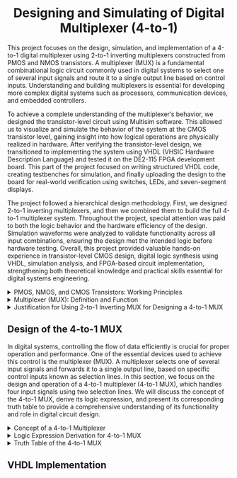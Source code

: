 <div align="center">
  
# Designing and Simulating of Digital Multiplexer (4-to-1)
</div>

This project focuses on the design, simulation, and implementation of a 4-to-1 digital multiplexer using 2-to-1 inverting multiplexers constructed from PMOS and NMOS transistors. A multiplexer (MUX) is a fundamental combinational logic circuit commonly used in digital systems to select one of several input signals and route it to a single output line based on control inputs. Understanding and building multiplexers is essential for developing more complex digital systems such as processors, communication devices, and embedded controllers.

To achieve a complete understanding of the multiplexer’s behavior, we designed the transistor-level circuit using Multisim software. This allowed us to visualize and simulate the behavior of the system at the CMOS transistor level, gaining insight into how logical operations are physically realized in hardware. After verifying the transistor-level design, we transitioned to implementing the system using VHDL (VHSIC Hardware Description Language) and tested it on the DE2-115 FPGA development board. This part of the project focused on writing structured VHDL code, creating testbenches for simulation, and finally uploading the design to the board for real-world verification using switches, LEDs, and seven-segment displays.

The project followed a hierarchical design methodology. First, we designed 2-to-1 inverting multiplexers, and then we combined them to build the full 4-to-1 multiplexer system. Throughout the project, special attention was paid to both the logic behavior and the hardware efficiency of the design. Simulation waveforms were analyzed to validate functionality across all input combinations, ensuring the design met the intended logic before hardware testing. Overall, this project provided valuable hands-on experience in transistor-level CMOS design, digital logic synthesis using VHDL, simulation analysis, and FPGA-based circuit implementation, strengthening both theoretical knowledge and practical skills essential for digital systems engineering.

<details>
  <summary>PMOS, NMOS, and CMOS Transistors: Working Principles</summary>
<br>

In modern digital electronics, transistors play a vital role as the fundamental building blocks of all logic circuits. Among the different types of transistors, the MOSFET (Metal-Oxide-Semiconductor Field-Effect Transistor) is the most widely used due to its high switching speed and low power consumption. MOSFETs come in two main types: NMOS (N-type MOSFET) and PMOS (P-type MOSFET), each having distinct characteristics and operating principles.

- **NMOS (N-type MOSFET)**: In an NMOS transistor, electrons are the majority carriers, making it faster in switching operations. The transistor is turned on (conducting state) when a high voltage (logic 1) is applied to the gate terminal relative to the source. In this state, a conductive channel forms between the drain and the source, allowing current to flow easily. When the gate voltage is low (logic 0), the NMOS transistor is in the off state, and current does not flow.

- **PMOS (P-type MOSFET)**: In contrast, a PMOS transistor operates with holes as the majority carriers. A PMOS transistor is turned on when a low voltage (logic 0) is applied to the gate terminal relative to the source, creating a conductive channel. When a high voltage (logic 1) is applied to the gate, the PMOS device switches off. PMOS transistors typically have slower mobility compared to NMOS, leading to slower switching speeds, but they offer benefits like lower leakage currents.

- **CMOS (Complementary MOS)**: CMOS technology integrates both NMOS and PMOS transistors to build efficient logic gates. In a CMOS circuit, when one transistor (either PMOS or NMOS) is on, the other is off. This complementary behavior results in very low static power consumption because current only flows during switching transitions, not in a steady state.

The use of CMOS technology enables the development of dense, power-efficient, and highly reliable digital circuits. CMOS forms the backbone of modern microprocessors, memory chips, and virtually all integrated circuits used today.

<div align="center">
  <img src="Pics/2.png" alt="PMOS, NMOS, and CMOS" width="1050" height="500">
</div>
<br>

Understanding how PMOS and NMOS transistors behave individually and together in CMOS is critical to designing complex circuits like multiplexers at the transistor level.

</details>

<details>
  <summary>Multiplexer (MUX): Definition and Function</summary>
<br>

A multiplexer (MUX) is a fundamental combinational logic device that selects one of several input signals and forwards the selected input to a single output line. It functions as a digital data selector, making it possible for multiple input signals to share a single communication line or resource. The selection process is controlled by selection inputs (also called control lines), and the number of these selection lines depends on the number of inputs. In general, an N-to-1 multiplexer requires log(N) selection lines. For example, a 2-to-1 multiplexer requires one select line, a 4-to-1 multiplexer requires two select lines, and an 8-to-1 multiplexer requires three select lines.

In a 4-to-1 multiplexer specifically, there are four data inputs (usually labeled D0, D1, D2, and D3), two select lines (S1 and S0), and one output (Y). The select lines determine which data input is connected to the output. The functionality can be described as follows: when the select lines are set to (S1, S0) = (0, 0), the output Y will follow input D0. If the select lines are (0, 1), the output will be D1; if they are (1, 0), the output will be D2; and if they are (1, 1), the output will be D3. This mechanism allows a single output line to dynamically switch between multiple inputs based on control signals.

<div align="center">
  <img src="Pics/3.png" alt="4-to-1 MUX" width="1050" height="500">
</div>
<br>

Multiplexers are essential components in digital systems and have wide applications in areas such as data routing, communication systems, arithmetic operations, and control unit design. They help to simplify circuit design by reducing the number of required components. Instead of having separate wiring for each input, a multiplexer enables efficient use of hardware resources by controlling multiple inputs through a smaller number of control lines. Their ability to selectively manage data paths makes them critical in optimizing system performance and circuit scalability in modern electronics.

</details>

<details>
  <summary>Justification for Using 2-to-1 Inverting MUX for Designing a 4-to-1 MUX</summary>
  <br>

Designing a 4-to-1 multiplexer directly at the transistor level can quickly become complex and inefficient, especially when working with PMOS and NMOS devices. To address this, a more organized and modular approach is to first design a 2-to-1 inverting multiplexer and then use these building blocks to construct the 4-to-1 MUX. This method not only simplifies the design process but also improves the clarity and manageability of the circuit during analysis and simulation. 

The main reasons for choosing a 2-to-1 inverting MUX as the base unit include:

- **Simplicity in Design**: A 2-to-1 inverting MUX is straightforward to implement using a small number of transistors, making it easier to draw, simulate, and debug.

- **Reduction of Transistor Count**: By reusing a simple 2-to-1 block multiple times, the overall transistor count remains optimized, which is critical for minimizing chip area and power consumption.

- **Ease of Analysis**: It is much easier to analyze the behavior of a small, predictable building block than to handle a large, complex circuit all at once.

- **Hierarchy and Scalability**: Using smaller modules allows for a hierarchical design structure, where multiple 2-to-1 MUXes are combined logically to form larger multiplexers, enhancing scalability and reusability.

By first constructing 2-to-1 inverting MUXes and then connecting them appropriately, the final 4-to-1 multiplexer can be realized efficiently with minimal design overhead. Additionally, the inversion introduced by the inverting MUX can be systematically corrected either logically or at later stages in the circuit, offering flexibility in achieving the desired final output behavior.

<div align="center">
  <img src="Pics/4.png" alt="4-to-1 MUX Using 2-to-1 MUX" width="1050" height="500">
</div>
<br>

Further advantages of this modular design approach are:

- Simplified Simulation and Testing: Smaller modules are easier to test individually before being combined into the final design.
  
- Logical Organization: The clear division into blocks makes the overall circuit structure easier to understand and present.
  
- Better Performance Control: The designer can better control signal delays, loading effects, and switching behavior by analyzing each stage separately.

Thus, using a 2-to-1 inverting multiplexer structure provides both practical and theoretical advantages, ensuring a more successful and optimized implementation of the 4-to-1 multiplexer.

</details>

## Design of the 4-to-1 MUX

In digital systems, controlling the flow of data efficiently is crucial for proper operation and performance. One of the essential devices used to achieve this control is the multiplexer (MUX). A multiplexer selects one of several input signals and forwards it to a single output line, based on specific control inputs known as selection lines. In this section, we focus on the design and operation of a 4-to-1 multiplexer (4-to-1 MUX), which handles four input signals using two selection lines. We will discuss the concept of the 4-to-1 MUX, derive its logic expression, and present its corresponding truth table to provide a comprehensive understanding of its functionality and role in digital circuit design.

<details>
<summary>Concept of a 4-to-1 Multiplexer</summary>
<br>

A multiplexer (MUX) is a digital device that selects one input signal from several available input lines and forwards it to a single output line. It is essentially a data selector, which is useful for routing data in digital circuits. The 4-to-1 MUX specifically has four input lines, two selection lines, and one output line. The main purpose of this device is to choose one of the four inputs based on the values of the selection lines and then pass the chosen input to the output. 

The operation of the 4-to-1 multiplexer is simple but very powerful. It uses two selection lines, `S1 and S0`, to determine which of the four input lines `(D0, D1, D2, D3)` should be connected to the output Y. The selection lines act like a binary control signal that picks the appropriate input. By adjusting the values of S1 and S0, the MUX can be programmed to select any one of the four inputs. For example, if `S1 = 0 and S0 = 1`, the output will be connected to `D1`.

The versatility of the 4-to-1 MUX is vital in many applications, especially when it comes to controlling data flow or routing multiple signals through a single channel. It is often used in communication systems, data multiplexing, and digital circuits to manage the complexity of handling multiple signals without requiring multiple physical paths.

</details>

<details>
  <summary>Logic Expression Derivation for 4-to-1 MUX</summary>
  <br>

To describe the behavior of the 4-to-1 MUX in a more formal way, we derive the logic expression for the output in terms of the selection lines and the input lines. This expression will dictate the behavior of the MUX based on the different combinations of S1 and S0. Since the MUX has four inputs, the logic expression is a combination of these inputs and the selection signals.

The logic expression for the 4-to-1 multiplexer is derived from the following truth table:

$$
Y = (\overline{S1} \cdot \overline{S0} \cdot D0) + (\overline{S1} \cdot S0 \cdot D1) + (S1 \cdot \overline{S0} \cdot D2) + (S1 \cdot S0 \cdot D3)
$$

This equation shows how each of the inputs (D0, D1, D2, D3) is selected based on the values of S1 and S0:

- When S1 = 0 and S0 = 0, the output Y will be equal to D0.
- When S1 = 0 and S0 = 1, the output Y will be equal to D1.
- When S1 = 1 and S0 = 0, the output Y will be equal to D2.
- When S1 = 1 and S0 = 1, the output Y will be equal to D3.

This logic expression highlights the fact that the two selection lines control which input is passed through to the output. It is essentially a series of AND and OR operations that determine the output based on the selection of inputs.

</details>

<details>
  <summary>Truth Table of the 4-to-1 MUX</summary>
  <br>

The truth table of a multiplexer is a tabular representation that shows how the selection lines control the output. It is a crucial part of understanding how a digital circuit like a multiplexer behaves under different conditions. For a 4-to-1 multiplexer, the truth table lists all possible combinations of the two selection lines (S1 and S0) and the corresponding
output for each combination.

The truth table for the 4-to-1 MUX is as follows:

<div align="center">

| S1 | S0 | Output (Y) |
|----|----|------------|
| 0  | 0  | D0         |
| 0  | 1  | D1         |
| 1  | 0  | D2         |
| 1  | 1  | D3         |

</div>

This truth table clearly shows the relationship between the selection lines and the output. Each combination of S1 and S0 corresponds to one of the four inputs, and the output reflects the value of the selected input. When both S1 and S0 are 0, the output is equal to D0, when S1 = 0 and S0 = 1, the output is D1, and so on for the other combinations.

By examining this table, we can easily visualize how the selection lines determine which input is passed to the output. This is the foundation for the logic design of the multiplexer, and the truth table will be used in the implementation phase to ensure that the MUX behaves correctly.

</details>

## VHDL Implementation




